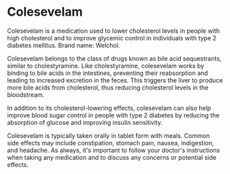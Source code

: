# Colesevelam

Colesevelam is a medication used to lower cholesterol levels in people with high cholesterol and to improve glycemic control in individuals with type 2 diabetes mellitus. Brand name: Welchol.

Colesevelam belongs to the class of drugs known as bile acid sequestrants, similar to cholestyramine. Like cholestyramine, colesevelam works by binding to bile acids in the intestines, preventing their reabsorption and leading to increased excretion in the feces. This triggers the liver to produce more bile acids from cholesterol, thus reducing cholesterol levels in the bloodstream.

In addition to its cholesterol-lowering effects, colesevelam can also help improve blood sugar control in people with type 2 diabetes by reducing the absorption of glucose and improving insulin sensitivity.

Colesevelam is typically taken orally in tablet form with meals. Common side effects may include constipation, stomach pain, nausea, indigestion, and headache. As always, it's important to follow your doctor's instructions when taking any medication and to discuss any concerns or potential side effects.
